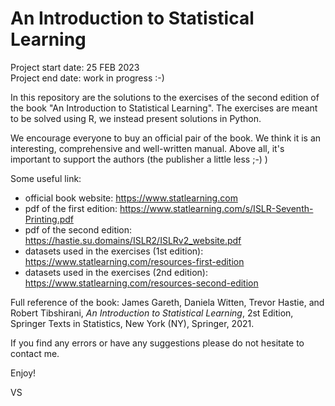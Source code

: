 # An Introduction to Statistical Learning

Project start date: 25 FEB 2023 \
Project end date: work in progress :-)

In this repository are the solutions to the exercises of the second edition of the book "An Introduction to Statistical 
Learning". 
The exercises are meant to be solved using R, we instead present solutions in Python.

We encourage everyone to buy an official pair of the book. We think it is an interesting, comprehensive and 
well-written manual. Above all, it's important to support the authors (the publisher a little less ;-) ) 

Some useful link:
* official book website: https://www.statlearning.com
* pdf of the first edition: https://www.statlearning.com/s/ISLR-Seventh-Printing.pdf
* pdf of the second edition: https://hastie.su.domains/ISLR2/ISLRv2_website.pdf
* datasets used in the exercises (1st edition): https://www.statlearning.com/resources-first-edition
* datasets used in the exercises (2nd edition): https://www.statlearning.com/resources-second-edition

Full reference of the book: James Gareth, Daniela Witten, Trevor Hastie, and Robert Tibshirani,  *An Introduction to 
Statistical Learning*, 2st Edition,  Springer Texts in Statistics,  New York (NY), Springer, 2021.

If you find any errors or have any suggestions please do not hesitate to contact me. 

Enjoy!

VS